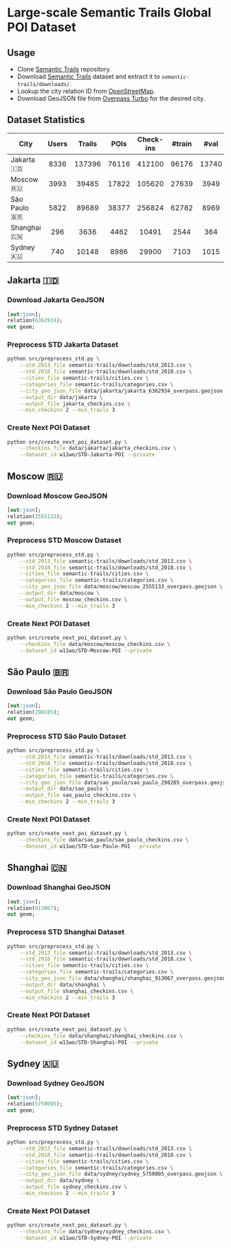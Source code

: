 # Large-scale Semantic Trails Global POI Dataset

## Usage

- Clone [Semantic Trails](https://github.com/D2KLab/semantic-trails) repository.
- Download [Semantic Trails](https://figshare.com/articles/dataset/Semantic_Trails_Datasets/7429076) dataset and extract it to `semantic-trails/downloads/`.
- Lookup the city relation ID from [OpenStreetMap](https://www.openstreetmap.org/).
- Download GeoJSON file from [Overpass Turbo](https://overpass-turbo.eu/#) for the desired city.

## Dataset Statistics

| City        | Users | Trails | POIs  | Check-ins | #train | #val  | #test |
| ----------- | :---: | :----: | :---: | :-------: | :----: | :---: | :---: |
| Jakarta 🇮🇩   | 8336  | 137396 | 76116 |  412100   | 96176  | 13740 | 27480 |
| Moscow 🇷🇺    | 3993  | 39485  | 17822 |  105620   | 27639  | 3949  | 7897  |
| São Paulo 🇧🇷 | 5822  | 89689  | 38377 |  256824   | 62782  | 8969  | 17938 |
| Shanghai 🇨🇳  |  296  |  3636  | 4462  |   10491   |  2544  |  364  |  728  |
| Sydney 🇦🇺    |  740  | 10148  | 8986  |   29900   |  7103  | 1015  | 2030  |

## Jakarta 🇮🇩

### Download Jakarta GeoJSON

```sql
[out:json];
relation(6362934);
out geom;
```

### Preprocess STD Jakarta Dataset

```sh
python src/preprocess_std.py \
    --std_2013_file semantic-trails/downloads/std_2013.csv \
    --std_2018_file semantic-trails/downloads/std_2018.csv \
    --cities_file semantic-trails/cities.csv \
    --categories_file semantic-trails/categories.csv \
    --city_geo_json_file data/jakarta/jakarta_6362934_overpass.geojson \
    --output_dir data/jakarta \
    --output_file jakarta_checkins.csv \
    --min_checkins 2 --min_trails 3
```

### Create Next POI Dataset

```sh
python src/create_next_poi_dataset.py \
    --checkins_file data/jakarta/jakarta_checkins.csv \
    --dataset_id w11wo/STD-Jakarta-POI --private
```

## Moscow 🇷🇺

### Download Moscow GeoJSON

```sql
[out:json];
relation(2555133);
out geom;
```

### Preprocess STD Moscow Dataset

```sh
python src/preprocess_std.py \
    --std_2013_file semantic-trails/downloads/std_2013.csv \
    --std_2018_file semantic-trails/downloads/std_2018.csv \
    --cities_file semantic-trails/cities.csv \
    --categories_file semantic-trails/categories.csv \
    --city_geo_json_file data/moscow/moscow_2555133_overpass.geojson \
    --output_dir data/moscow \
    --output_file moscow_checkins.csv \
    --min_checkins 2 --min_trails 3
```

### Create Next POI Dataset

```sh
python src/create_next_poi_dataset.py \
    --checkins_file data/moscow/moscow_checkins.csv \
    --dataset_id w11wo/STD-Moscow-POI --private
```

## São Paulo 🇧🇷

### Download São Paulo GeoJSON

```sql
[out:json];
relation(298285);
out geom;
```

### Preprocess STD São Paulo Dataset

```sh
python src/preprocess_std.py \
    --std_2013_file semantic-trails/downloads/std_2013.csv \
    --std_2018_file semantic-trails/downloads/std_2018.csv \
    --cities_file semantic-trails/cities.csv \
    --categories_file semantic-trails/categories.csv \
    --city_geo_json_file data/sao_paulo/sao_paulo_298285_overpass.geojson \
    --output_dir data/sao_paulo \
    --output_file sao_paulo_checkins.csv \
    --min_checkins 2 --min_trails 3
```

### Create Next POI Dataset

```sh
python src/create_next_poi_dataset.py \
    --checkins_file data/sao_paulo/sao_paulo_checkins.csv \
    --dataset_id w11wo/STD-Sao-Paulo-POI --private
```

## Shanghai 🇨🇳

### Download Shanghai GeoJSON

```sql
[out:json];
relation(913067);
out geom;
```

### Preprocess STD Shanghai Dataset

```sh
python src/preprocess_std.py \
    --std_2013_file semantic-trails/downloads/std_2013.csv \
    --std_2018_file semantic-trails/downloads/std_2018.csv \
    --cities_file semantic-trails/cities.csv \
    --categories_file semantic-trails/categories.csv \
    --city_geo_json_file data/shanghai/shanghai_913067_overpass.geojson \
    --output_dir data/shanghai \
    --output_file shanghai_checkins.csv \
    --min_checkins 2 --min_trails 3
```

### Create Next POI Dataset

```sh
python src/create_next_poi_dataset.py \
    --checkins_file data/shanghai/shanghai_checkins.csv \
    --dataset_id w11wo/STD-Shanghai-POI --private
```

## Sydney 🇦🇺

### Download Sydney GeoJSON

```sql
[out:json];
relation(5750005);
out geom;
```

### Preprocess STD Sydney Dataset

```sh
python src/preprocess_std.py \
    --std_2013_file semantic-trails/downloads/std_2013.csv \
    --std_2018_file semantic-trails/downloads/std_2018.csv \
    --cities_file semantic-trails/cities.csv \
    --categories_file semantic-trails/categories.csv \
    --city_geo_json_file data/sydney/sydney_5750005_overpass.geojson \
    --output_dir data/sydney \
    --output_file sydney_checkins.csv \
    --min_checkins 2 --min_trails 3
```

### Create Next POI Dataset

```sh
python src/create_next_poi_dataset.py \
    --checkins_file data/sydney/sydney_checkins.csv \
    --dataset_id w11wo/STD-Sydney-POI --private
```